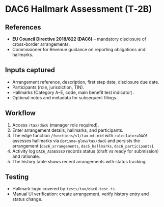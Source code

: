 # DAC6 Hallmark Assessment (T‑2B)

## References
- **EU Council Directive 2018/822 (DAC6)** – mandatory disclosure of cross-border arrangements.
- Commissioner for Revenue guidance on reporting obligations and hallmarks.

## Inputs captured
- Arrangement reference, description, first step date, disclosure due date.
- Participants (role, jurisdiction, TIN).
- Hallmarks (Category A–E, code, main benefit test indicator).
- Optional notes and metadata for subsequent filings.

## Workflow
1. Access `/tax/dac6` (manager role required).
2. Enter arrangement details, hallmarks, and participants.
3. The edge function `/functions/v1/tax-mt-nid` with `calculator=DAC6` assesses hallmarks via `@prisma-glow/tax/dac6` and persists the arrangement (`dac6_arrangements`, `dac6_hallmarks`, `dac6_participants`).
4. Activity log `DAC6_ASSESSED` records status (draft vs ready for submission) and rationale.
5. The history table shows recent arrangements with status tracking.

## Testing
- Hallmark logic covered by `tests/tax/dac6.test.ts`.
- Manual UI verification: create arrangement, verify history entry and status change.
